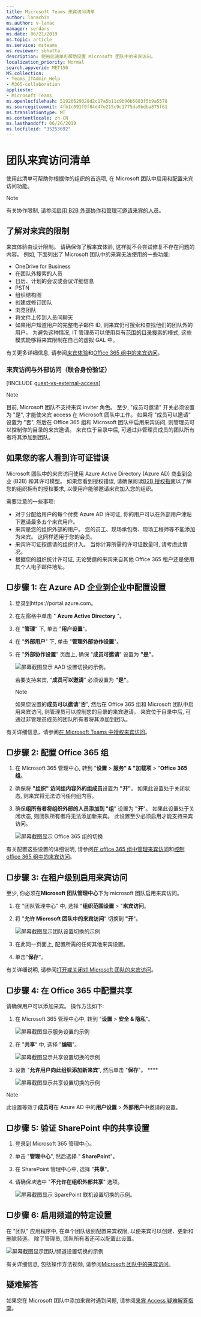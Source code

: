 ```yaml
---
title: Microsoft Teams 来宾访问清单
author: lanachin
ms.author: v-lanac
manager: serdars
ms.date: 06/21/2019
ms.topic: article
ms.service: msteams
ms.reviewer: sbhatta
description: 使用此清单可帮助设置 Microsoft 团队中的来宾访问。
localization_priority: Normal
search.appverid: MET150
MS.collection:
- Teams_ITAdmin_Help
- M365-collaboration
appliesto:
- Microsoft Teams
ms.openlocfilehash: 51926629328d2c17a5b11c9b90b5083f5b9a5578
ms.sourcegitcommit: 4fb1c691f0f84d47e215c9c1775da9bdba875f61
ms.translationtype: MT
ms.contentlocale: zh-CN
ms.lasthandoff: 06/26/2019
ms.locfileid: "35253692"
---
```

<a name="teams-guest-access-checklist"></a>团队来宾访问清单
==========================================

使用此清单可帮助你根据你的组织的首选项, 在 Microsoft 团队中启用和配置来宾访问功能。

> [!NOTE] 
> 有关协作限制, 请参阅[启用 B2B 外部协作和管理可邀请来宾的人员](https://docs.microsoft.com/azure/active-directory/b2b/delegate-invitations)。

## <a name="understand-the-limitations-for-guests"></a>了解对来宾的限制

来宾体验由设计限制。 请确保你了解来宾体验, 这样就不会尝试修复不存在问题的内容。 例如, 下面列出了 Microsoft 团队中的来宾无法使用的一些功能:

- OneDrive for Business
- 在团队外搜索的人员
- 日历、计划的会议或会议详细信息
- PSTN
- 组织结构图
- 创建或修订团队
- 浏览团队
- 将文件上传到人员间聊天
- 如果用户知道用户的完整电子邮件 ID, 则来宾仍可搜索和查找他们的团队外的用户。 为避免这种情况, IT 管理员可以使用具有[范围的目录搜索](https://docs.microsoft.com/en-us/MicrosoftTeams/teams-scoped-directory-search)的模式, 这些模式能够将来宾限制在自己的虚拟 GAL 中。

有关更多详细信息, 请参阅[来宾体验](guest-experience.md)和[Office 365 组中的来宾访问](https://support.office.com/article/guest-access-in-office-365-groups-bfc7a840-868f-4fd6-a390-f347bf51aff6)。

### <a name="guest-access-vs-external-access-federation"></a>来宾访问与外部访问（联合身份验证）

[!INCLUDE [guest-vs-external-access](includes/guest-vs-external-access.md)]

> [!NOTE] 
> 目前, Microsoft 团队不支持来宾 inviter 角色。 至少, "成员可邀请" 开关必须设置为 "是", 才能使来宾 access 在 Microsoft 团队中工作。 如果将 "成员可以邀请" 设置为 "否", 然后在 Office 365 组和 Microsoft 团队中启用来宾访问, 则管理员可以控制你的目录的来宾邀请。 来宾位于目录中后, 可通过非管理员成员的团队所有者将其添加到团队。

## <a name="if-your-guests-are-seeing-license-errors"></a>如果您的客人看到许可证错误

Microsoft 团队中的来宾访问使用 Azure Active Directory (Azure AD) 商业到企业 (B2B) 和其许可模型。 如果您看到授权错误, 请确保阅读[B2B 授权指南](https://docs.microsoft.com/azure/active-directory/b2b/licensing-guidance)以了解您的组织拥有的授权要求, 以便用户能够邀请来宾加入您的组织。

需要注意的一些事项:

- 对于分配给用户的每个付费 Azure AD 许可证, 你的用户可以在外部用户津贴下邀请最多五个来宾用户。
- 来宾是您的组织外部的用户。 您的员工、现场承包商、现场工程师等不能添加为来宾。 这同样适用于您的会员。
- 来宾许可证按邀请的组织计入。 当你计算所需的许可证数量时, 请考虑此情况。
- 根据您的组织统计许可证, 无论受邀的来宾来自其他 Office 365 租户还是使用其个人电子邮件地址。

## <a name="--step-1-configure-settings-in-azure-ad-business-to-business"></a>□步骤 1: 在 Azure AD 企业到企业中配置设置

1. 登录到https://portal.azure.com。
2. 在左窗格中单击 " **Azure Active Directory** "。
3. 在 "**管理**" 下, 单击 "**用户设置**"。
4. 在 "**外部用户**" 下, 单击 "**管理外部协作设置**"。
5. 在 "**外部协作设置**" 页面上, 确保 "**成员可邀请**" 设置为 **"是"**。

      ![屏幕截图显示 AAD 设置切换的示例。 ](media/guest-access-checklist-AADSettings1.png)

    若要支持来宾, "**成员可以邀请**" 必须设置为 **"是"**。

    > [!NOTE] 
    > 如果您设置的**成员可以邀请**"**否**", 然后在 Office 365 组和 Microsoft 团队中启用来宾访问, 则管理员可以控制您的目录的来宾邀请。 来宾位于目录中后, 可通过非管理员成员的团队所有者将其添加到团队。

有关详细信息，请参阅[在 Microsoft Teams 中授权来宾访问](Teams-dependencies.md)。


## <a name="-step-2-configure-office-365-groups"></a>□步骤 2: 配置 Office 365 组

1. 在 Microsoft 365 管理中心, 转到 "**设置** > **服务" & "加载项** > "**Office 365 组**。
2. 确保将 **"组织" 访问组内容外的组成员**设置为 **"开"**。 如果此设置处于关闭状态, 则来宾将无法访问任何组内容。
3. 确保**组所有者将组织外部的人员添加到 "组**" 设置为 **"开**"。 如果此设置处于关闭状态, 则团队所有者将无法添加新来宾。 此设置至少必须启用才能支持来宾访问。

     ![屏幕截图显示 Office 365 组的切换](media/guest-access-checklist-office365.png)

有关配置这些设置的详细说明, 请参阅[在 office 365 组中管理来宾访问](https://support.office.com/en-us/article/manage-guest-access-in-office-365-groups-9de497a9-2f5c-43d6-ae18-767f2e6fe6e0?appver=MOE150)和[控制 office 365 组中的来宾访问](Teams-dependencies.md#control-guest-access-in-office-365-groups)。
 

## <a name="-step-3-enable-guest-access-at-the-tenant-level"></a>□步骤 3: 在租户级别启用来宾访问

至少, 你必须在**Microsoft 团队管理中心**下为 microsoft 团队启用来宾访问。 

1. 在 "团队管理中心" 中, 选择 "**组织范围设置** > "**来宾访问**。
2. 将 "**允许 Microsoft 团队中的来宾访问**" 切换到 **"开**"。

    ![屏幕截图显示团队设置切换的示例](media/guest-access-checklist-set-up-guests-image1.png)

3. 在此同一页面上, 配置所需的任何其他来宾设置。
4. 单击“**保存**”。

有关详细说明, 请参阅[打开或关闭对 Microsoft 团队的来宾访问](set-up-guests.md)。


## <a name="--step-4-configure-sharing-in-office-365"></a>□步骤 4: 在 Office 365 中配置共享 

请确保用户可以添加来宾。 操作方法如下:

1. 在 Microsoft 365 管理中心中, 转到 "**设置** > **安全 & 隐私**"。

     ![屏幕截图显示服务设置的示例](media/guest-access-checklist-Office365Admin_Services_addins.png)

2. 在 "**共享**" 中, 选择 "**编辑**"。

     ![屏幕截图显示共享设置切换的示例](media/guest-access-checklist-Office365Admin_Services_addins_Sharing1.png)
 
3. 设置 "**允许用户向此组织添加新来宾**", 然后单击 "**保存**"。 ****

     ![屏幕截图显示共享设置切换的示例](media/guest-access-checklist-Office365Admin_Services_addins_Sharing2.png)
 
> [!NOTE]
> 此设置等效于**成员可**在 Azure AD 中的**用户设置** > **外部用户**中邀请的设置。  


## <a name="-step-5-verify-sharing-setting-in-sharepoint"></a>□步骤 5: 验证 SharePoint 中的共享设置

1. 登录到 Microsoft 365 管理中心。
2. 单击 "**管理中心**", 然后选择 " **SharePoint**"。
3. 在 SharePoint 管理中心中, 选择 "**共享**"。
4. 请确保*未*选中 "**不允许在组织外部共享**" 选项。
 
     ![屏幕截图显示 SparePoint 联机设置切换的示例。](media/guest-access-checklist-SPOSettings1.png)


## <a name="-step-6-enable-specific-settings-for-channels"></a>□步骤 6: 启用频道的特定设置 

在 "团队" 应用程序中, 在单个团队级别配置来宾权限, 以便来宾可以创建、更新和删除频道。 除了管理员, 团队所有者还可以配置此设置。

![屏幕截图显示团队/频道设置切换的示例](media/guest-access-checklist-TeamsSettings2.png)

有关详细信息, 包括操作方法视频, 请参阅[Microsoft 团队中的来宾访问](guest-access.md)。


## <a name="troubleshooting"></a>疑难解答

如果您在 Microsoft 团队中添加来宾时遇到问题, 请参阅[来宾 Access 疑难解答指南](https://techcommunity.microsoft.com/t5/Microsoft-Teams/Guest-Access-Troubleshooting-Guide/td-p/119797)。


